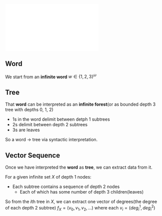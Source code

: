 


![The Holy Trinity.excalidraw](The%20Holy%20Trinity.excalidraw.md)

## Word
We start from an __infinite word__ $w \in \lbrace 1, 2, 3\rbrace^\omega$

## Tree
That __word__ can be interpreted as an __infinite forest__(or as bounded depth 3 tree with depths 0, 1, 2)
- 1s in the word delimit between detph 1 subtrees
- 2s delimit between depth 2 subtrees
- 3s are leaves

So a word -> tree via syntactic interpretation.

## Vector Sequence
Once we have interpreted the __word__ as __tree__, we can extract data from it.

For a given infinite set $X$ of depth 1 nodes:
- Each subtree contains a sequence of depth 2 nodes
	- Each of which has some number of depth 3 children(leaves)

So from the $i$th tree in $X$, we can extract one vector of degrees(the degree of each depth 2 subtree) 
$f_X = (v_0, v_1, v_2, ...)$ where each $v_i = (deg_i^1, deg_i^2)$





